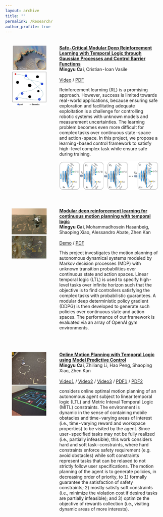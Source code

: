```yaml
---
layout: archive
title: ""
permalink: /Research/
author_profile: true
---
```


<table style="width:100%;border:0px;border-spacing:0px;border-collapse:separate;margin-right:auto;margin-left:auto;"><tbody>
             <td style="padding:20px;width:30%;vertical-align:top">
              <img src='/files/Safe_modular/Mars_exploration.jpg' width="220">
               <br>
                 <img src='/files/Safe_modular/particale.jpg' width="220">
            </td>
            <td style="padding:20px;width:80%;vertical-align:middle">
              <a href="https://arxiv.org/abs/2109.02791">
                  <papertitle><strong>Safe-Critical Modular Deep Reinforcement Learning with Temporal Logic through Gaussian Processes and Control Barrier Functions</strong></papertitle>
              </a>
              <br>
              <strong>Mingyu Cai</strong>, Cristian-Ioan Vasile
              <br>
              <br>
              <a href="https://www.youtube.com/watch?v=fkCyAgx_FWM/">Video</a> /
              <a href="https://arxiv.org/abs/2109.02791">PDF</a>
              <p></p>
              <p>Reinforcement learning (RL) is a promising approach. However, success is limited towards real-world applications, because ensuring safe exploration and facilitating adequate exploitation is a challenge for controlling robotic systems with unknown models and measurement uncertainties. The learning problem becomes even more difficult for complex tasks over continuous state-space and action-space. In this project, we propose a learning-based control framework to satisfy high-level complex task while ensure safe during training. </p>
              <center> <img src='/files/Safe_modular/Modular_architecture.jpg' width="420"> </center>
  </td>
</tbody></table>



<table style="width:100%;border:0px;border-spacing:0px;border-collapse:separate;margin-right:auto;margin-left:auto;"><tbody>
             <td style="padding:20px;width:30%;vertical-align:top">
              <img src='/files/Safe_modular/demo1.jpg' width="220">
               <br>
                 <img src='/files/Safe_modular/demo2.jpg' width="220">
            </td>
            <td style="padding:20px;width:80%;vertical-align:middle">
              <a href="https://arxiv.org/pdf/2102.12855.pdf">
                  <papertitle><strong>Modular deep reinforcement learning for continuous motion planning with temporal logic</strong></papertitle>
              </a>
              <br>
              <strong>Mingyu Cai</strong>, Mohammadhosein Hasanbeig, Shaoping Xiao, Alessandro Abate, Zhen Kan
              <br>
              <br>
              <a href="https://github.com/mingyucai/Modular_Deep_RL_E-LDGBA">Demo</a> /
              <a href="https://arxiv.org/pdf/2102.12855.pdf">PDF</a>
              <p></p>
              <p>This project investigates the motion planning of autonomous dynamical systems modeled by Markov decision processes (MDP) with unknown transition probabilities over continuous state and action spaces. Linear temporal logic (LTL) is used to specify high-level tasks over infinite horizon such that the objective is to find controllers satisfying the complex tasks with probabilistic guarantees. A modular deep deterministic policy gradient (DDPG) is then developed to generate such policies over continuous state and action spaces. The performance of our framework is evaluated via an array of OpenAI gym environments. </p>
  </td>
</tbody></table>


<table style="width:100%;border:0px;border-spacing:0px;border-collapse:separate;margin-right:auto;margin-left:auto;"><tbody>
             <td style="padding:20px;width:30%;vertical-align:top">
              <img src='/files/Safe_modular/MPC.JPG' width="220">
            </td>
            <td style="padding:20px;width:80%;vertical-align:middle">
              <a href="https://arxiv.org/pdf/2007.12123.pdf">
                  <papertitle><strong> Online Motion Planning with Temporal Logic using Model Predictive Control</strong></papertitle>
              </a>
              <br>
              <strong>Mingyu Cai</strong>, Zhiliang Li, Hao Peng, Shaoping Xiao, Zhen Kan
              <br>
              <br>
              <a href="https://www.youtube.com/watch?v=16j6TmVUrTk&t=2s">Video1</a> /
              <a href="https://www.youtube.com/watch?v=RyRnKXDDH5U&t=4s">Video2</a> /
              <a href="https://www.youtube.com/watch?v=S_jfavmFIMo&t=4s">Video3</a> /
              <a href="https://arxiv.org/pdf/2102.12855.pdf">PDF1</a> /
              <a href="https://arxiv.org/pdf/2102.12855.pdf">PDF2</a>
              <p></p>
              <p>considers online optimal motion planning of an autonomous agent subject to linear temporal logic (LTL) and Metric Inteval Temporal Logic (MITL) constraints. 
              The environment is dynamic in the sense of containing mobile obstacles and time-varying areas of interest (i.e., time-varying reward and workspace properties) to be visited by the agent. Since user-specified tasks may not be fully realized (i.e., partially infeasible), this work considers hard and soft task-constraints, where hard constraints enforce safety requirement (e.g. avoid obstacles) while soft constraints represent tasks that can be relaxed to not strictly follow user specifications. The motion planning of the agent is to generate policies, in decreasing order of priority, to 1) formally guarantee the satisfaction of safety constraints; 2) mostly satisfy soft constraints (i.e., minimize the violation cost if desired tasks are partially infeasible); and 3) optimize the objective of rewards collection (i.e., visiting dynamic areas of more interests). </p>
  </td>
</tbody></table>
      

              
              


     

